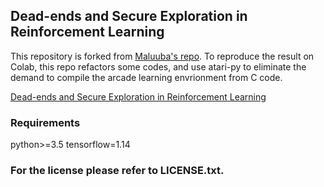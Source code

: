 ## Dead-ends and Secure Exploration in Reinforcement Learning

This repository is forked from [Maluuba's repo](https://github.com/Maluuba/srw). To reproduce the result on Colab, this repo refactors some codes, and use atari-py to eliminate the demand to compile the arcade learning envrionment from C code.

[Dead-ends and Secure Exploration in Reinforcement Learning](http://proceedings.mlr.press/v97/fatemi19a.html)


### Requirements

python>=3.5
tensorflow=1.14

### For the license please refer to LICENSE.txt. 

